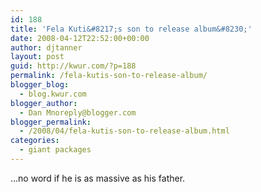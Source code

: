 ```yaml
---
id: 188
title: 'Fela Kuti&#8217;s son to release album&#8230;'
date: 2008-04-12T22:52:00+00:00
author: djtanner
layout: post
guid: http://kwur.com/?p=188
permalink: /fela-kutis-son-to-release-album/
blogger_blog:
  - blog.kwur.com
blogger_author:
  - Dan Mnoreply@blogger.com
blogger_permalink:
  - /2008/04/fela-kutis-son-to-release-album.html
categories:
  - giant packages
---
```

<div class="pf-content">
  <p>
    &#8230;no word if he is as massive as his father.
  </p>
</div>